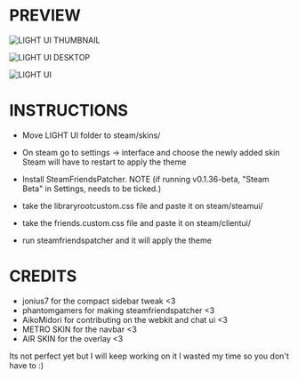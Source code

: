 # PREVIEW
![LIGHT UI THUMBNAIL](https://i.imgur.com/5iDtcYW.png)

![LIGHT UI DESKTOP](https://media.giphy.com/media/u8ZCz1DFn27e896cLI/giphy.gif)

![LIGHT UI](https://media.giphy.com/media/DoJpxRx2lmr9yMyNWT/giphy.gif)

# INSTRUCTIONS
* Move LIGHT UI folder to steam/skins/

* On steam go to settings -> interface and choose the newly added skin
Steam will have to restart to apply the theme

* Install SteamFriendsPatcher. NOTE (if running v0.1.36-beta, "Steam Beta" in Settings, needs to be ticked.) 

* take the libraryrootcustom.css file and paste it on steam/steamui/
* take the friends.custom.css file and paste it on steam/clientui/
* run steamfriendspatcher and it will apply the theme

# CREDITS
* jonius7 for the compact sidebar tweak <3
* phantomgamers for making steamfriendspatcher <3
* AikoMidori for contributing on the webkit and chat ui <3
* METRO SKIN for the navbar <3
* AIR SKIN for the overlay <3


Its not perfect yet but I will keep working on it
I wasted my time so you don't have to :)
